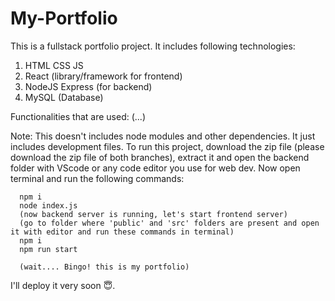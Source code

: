 # My-Portfolio

This is a fullstack portfolio project. It includes following technologies:
1. HTML CSS JS
2. React (library/framework for frontend)
3. NodeJS Express (for backend)
4. MySQL (Database)

Functionalities that are used:
(...)


Note: This doesn't includes node modules and other dependencies. It just includes development files.
      To run this project, download the zip file (please download the zip file of both branches), extract it and open the backend folder with VScode or any code editor you use for web dev.
      Now open terminal and run the following commands:

      npm i
      node index.js
      (now backend server is running, let's start frontend server)
      (go to folder where 'public' and 'src' folders are present and open it with editor and run these commands in terminal)
      npm i
      npm run start

      (wait.... Bingo! this is my portfolio)

      
I'll deploy it very soon 😇.



